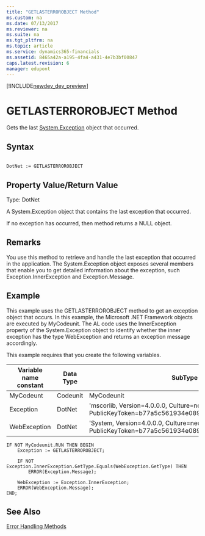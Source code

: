 ```yaml
---
title: "GETLASTERROROBJECT Method"
ms.custom: na
ms.date: 07/13/2017
ms.reviewer: na
ms.suite: na
ms.tgt_pltfrm: na
ms.topic: article
ms.service: dynamics365-financials
ms.assetid: 8465a42a-a195-4fa4-a431-4e7b3bf00847
caps.latest.revision: 6
manager: edupont
---
```


[!INCLUDE[newdev_dev_preview](../includes/newdev_dev_preview.md)]

# GETLASTERROROBJECT Method
Gets the last [System.Exception](http://go.microsoft.com/fwlink/?LinkID=396510) object that occurred.  
  
## Syntax  
  
```  
  
DotNet := GETLASTERROROBJECT  
```  
  
## Property Value/Return Value  
 Type: DotNet  
  
 A System.Exception object that contains the last exception that occurred.  
  
 If no exception has occurred, then method returns a NULL object.  
  
## Remarks  
 You use this method to retrieve and handle the last exception that occurred in the application. The System.Exception object exposes several members that enable you to get detailed information about the exception, such Exception.InnerException and Exception.Message.  
  
## Example  
 This example uses the GETLASTERROROBJECT method to get an exception object that occurs. In this example, the Microsoft .NET Framework objects are executed by MyCodeunit. The AL code uses the InnerException property of the System.Exception object to identify whether the inner exception has the type WebException and returns an exception message accordingly.  
  
 This example requires that you create the following variables.  
  
|Variable name constant|Data Type|SubType|  
|----------------------------|---------------|-------------|  
|MyCodeunt|Codeunit|MyCodeunit|  
|Exception|DotNet|'mscorlib, Version=4.0.0.0, Culture=neutral, PublicKeyToken=b77a5c561934e089'.System.Exception|  
|WebException|DotNet|'System, Version=4.0.0.0, Culture=neutral, PublicKeyToken=b77a5c561934e089'.System.Net.WebException|  
  
```  
IF NOT MyCodeunit.RUN THEN BEGIN  
    Exception := GETLASTERROROBJECT;  
  
    IF NOT Exception.InnerException.GetType.Equals(WebException.GetType) THEN  
        ERROR(Exception.Message);  
  
    WebException := Exception.InnerException;  
    ERROR(WebException.Message);  
END;  
```  
  
## See Also  
 [Error Handling Methods](devenv-error-handling-methods.md)
